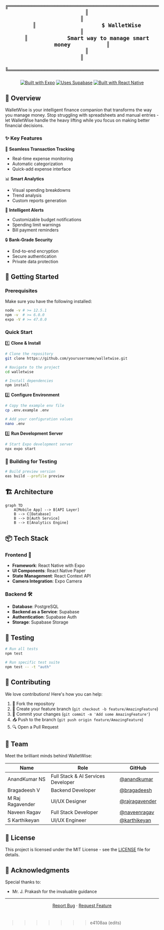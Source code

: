 <div align="center">

<h2 align="center">

```plaintext
   ╔══════════════════════════════════════════════════════╗
   ║                                                      ║
   ║                    $ WalletWise                      ║
   ║            Smart way to manage smart money           ║
   ║                                                      ║
   ╚══════════════════════════════════════════════════════╝
```

</h1>

[![Built with Expo](https://img.shields.io/badge/Built%20with-Expo-4630EB.svg?style=flat-square&logo=EXPO&labelColor=f3f3f3&logoColor=000)](https://expo.dev/)
[![Uses Supabase](https://img.shields.io/badge/Uses-Supabase-3ECF8E?style=flat-square&logo=supabase&logoColor=white)](https://supabase.com)
[![Built with React Native](https://img.shields.io/badge/Built%20with-React%20Native-61dafb.svg?style=flat-square&logo=react&logoColor=white)](https://reactnative.dev/)

</div>

## 🌟 Overview

WalletWise is your intelligent finance companion that transforms the way you manage money. Stop struggling with spreadsheets and manual entries - let WalletWise handle the heavy lifting while you focus on making better financial decisions.

### ✨ Key Features

🔄 **Seamless Transaction Tracking**

- Real-time expense monitoring
- Automatic categorization
- Quick-add expense interface

📊 **Smart Analytics**

- Visual spending breakdowns
- Trend analysis
- Custom reports generation

🔔 **Intelligent Alerts**

- Customizable budget notifications
- Spending limit warnings
- Bill payment reminders

🔒 **Bank-Grade Security**

- End-to-end encryption
- Secure authentication
- Private data protection

## 🚀 Getting Started

### Prerequisites

Make sure you have the following installed:

```bash
node -v # >= 12.5.1
npm -v  # >= 6.0.0
expo -V # >= 47.0.0
```

### Quick Start

1️⃣ **Clone & Install**

```bash
# Clone the repository
git clone https://github.com/yourusername/walletwise.git

# Navigate to the project
cd walletwise

# Install dependencies
npm install
```

2️⃣ **Configure Environment**

```bash
# Copy the example env file
cp .env.example .env

# Add your configuration values
nano .env
```

3️⃣ **Run Development Server**

```bash
# Start Expo development server
npx expo start
```

### 📱 Building for Testing

```bash
# Build preview version
eas build --profile preview
```

## 🏗️ Architecture

```mermaid
graph TD
    A[Mobile App] --> B[API Layer]
    B --> C[Database]
    B --> D[Auth Service]
    B --> E[Analytics Engine]
```

## 📦 Tech Stack

### Frontend 🎨

- **Framework**: React Native with Expo
- **UI Components**: React Native Paper
- **State Management**: React Context API
- **Camera Integration**: Expo Camera

### Backend 🛠

- **Database**: PostgreSQL
- **Backend as a Service**: Supabase
- **Authentication**: Supabase Auth
- **Storage**: Supabase Storage

## 🧪 Testing

```bash
# Run all tests
npm test

# Run specific test suite
npm test -- -t "auth"
```

## 🤝 Contributing

We love contributions! Here's how you can help:

1. 🍴 Fork the repository
2. 🌿 Create your feature branch (`git checkout -b feature/AmazingFeature`)
3. 💾 Commit your changes (`git commit -m 'Add some AmazingFeature'`)
4. 📤 Push to the branch (`git push origin feature/AmazingFeature`)
5. 🔍 Open a Pull Request

## 👥 Team

Meet the brilliant minds behind WalletWise:

| Name             | Role                               | GitHub                                                 |
| ---------------- | ---------------------------------- | ------------------------------------------------------ |
| AnandKumar NS    | Full Stack & AI Services Developer | [@anandkumar](https://github.com/aknsubbu)             |
| Bragadeesh V     | Backend Developer                  | [@bragadeesh](https://github.com/BRAGADEESH2005)       |
| M Raj Ragavender | UI/UX Designer                     | [@rajragavender](https://github.com/RajubhaiG)         |
| Naveen Ragav     | Full Stack Developer               | [@naveenragav](https://github.com/Naveenragav2005)     |
| S Karthikeyan    | UI/UX Engineer                     | [@karthikeyan](https://github.com/Karthikeyansivarasu) |

## 📜 License

This project is licensed under the MIT License - see the [LICENSE](LICENSE) file for details.

## 🙏 Acknowledgments

Special thanks to:

- Mr. J. Prakash for the invaluable guidance

---

<div align="center">

[Report Bug](https://github.com/yourusername/walletwise/issues) · [Request Feature](https://github.com/yourusername/walletwise/issues)

# </div>

> > > > > > > e4108aa (edits)
